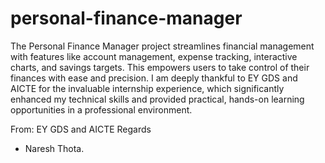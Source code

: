 # personal-finance-manager

The Personal Finance Manager project streamlines financial management with features like account management, expense tracking, interactive charts, and savings targets. This empowers users to take control of their finances with ease and precision. I am deeply thankful to EY GDS and AICTE for the invaluable internship experience, which significantly enhanced my technical skills and provided practical, hands-on learning opportunities in a professional environment.

From: EY GDS and AICTE
Regards
- Naresh Thota.
